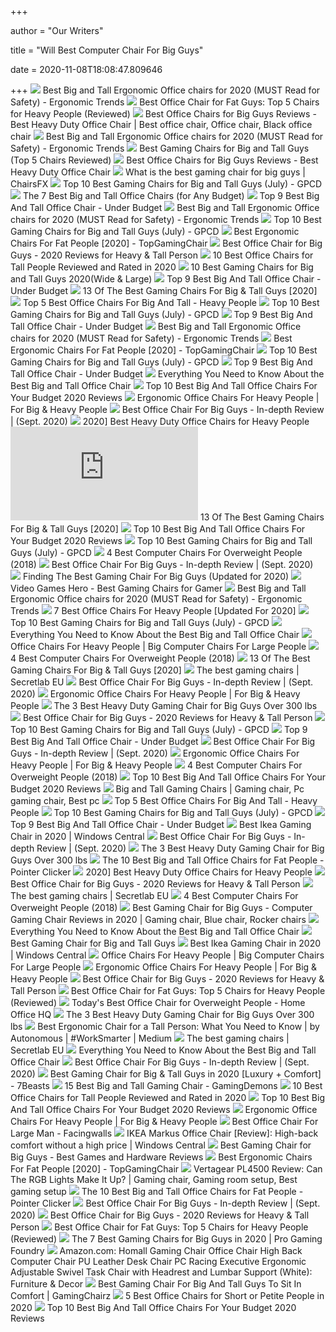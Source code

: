 +++
        
author = "Our Writers"
        
title = "Will Best Computer Chair For Big Guys"
        
date = 2020-11-08T18:08:47.809646
        
+++
[ ![](http://ergonomictrends.com/wp-content/uploads/2018/06/best-big-and-tall-office-chairs.jpg)](http://ergonomictrends.com/wp-content/uploads/2018/06/best-big-and-tall-office-chairs.jpg) Best Big and Tall Ergonomic Office chairs for 2020 (MUST Read for Safety) -  Ergonomic Trends
[ ![](https://www.deskunity.com/wp-content/uploads/2020/03/Big-and-Tall-Office-Chair-500lbs-Desk-Chair.jpg)](https://www.deskunity.com/wp-content/uploads/2020/03/Big-and-Tall-Office-Chair-500lbs-Desk-Chair.jpg) Best Office Chair for Fat Guys: Top 5 Chairs for Heavy People (Reviewed)
[ ![](https://i.pinimg.com/originals/c8/09/ae/c809ae0e724a3054d7f5c771a3d597fd.jpg)](https://i.pinimg.com/originals/c8/09/ae/c809ae0e724a3054d7f5c771a3d597fd.jpg) Best Office Chairs for Big Guys Reviews - Best Heavy Duty Office Chair | Best  office chair, Office chair, Black office chair
[ ![](http://ergonomictrends.com/wp-content/uploads/2020/05/anda-seat-kaiser-chair-review-amz.jpg)](http://ergonomictrends.com/wp-content/uploads/2020/05/anda-seat-kaiser-chair-review-amz.jpg) Best Big and Tall Ergonomic Office chairs for 2020 (MUST Read for Safety) -  Ergonomic Trends
[ ![](https://www.gentlery.com/wp-content/uploads/2017/06/4.jpg)](https://www.gentlery.com/wp-content/uploads/2017/06/4.jpg) Best Gaming Chairs for Big and Tall Guys (Top 5 Chairs Reviewed)
[ ![](https://www.heavyduty.life/wp-content/uploads/2019/02/Flash-Furniture-HERCULES-Series-Big-Tall-500-lb.-Rated-Black-Leather-Executive-Swivel-Chair-with-Extra-Wide-Seat.jpg)](https://www.heavyduty.life/wp-content/uploads/2019/02/Flash-Furniture-HERCULES-Series-Big-Tall-500-lb.-Rated-Black-Leather-Executive-Swivel-Chair-with-Extra-Wide-Seat.jpg) Best Office Chairs for Big Guys Reviews - Best Heavy Duty Office Chair
[ ![](https://chairsfx.com/wp-content/uploads/2020/03/best-400-lbs-gaming-chairs.jpg)](https://chairsfx.com/wp-content/uploads/2020/03/best-400-lbs-gaming-chairs.jpg) What is the best gaming chair for big guys | ChairsFX
[ ![](https://gamingpcdesks.com/wp-content/uploads/2020/07/Featured-Image-1.jpg)](https://gamingpcdesks.com/wp-content/uploads/2020/07/Featured-Image-1.jpg) Top 10 Best Gaming Chairs for Big and Tall Guys (July) - GPCD
[ ![](https://techguided.com/wp-content/uploads/2018/08/best-big-and-tall-office-chairs.jpg)](https://techguided.com/wp-content/uploads/2018/08/best-big-and-tall-office-chairs.jpg) The 7 Best Big and Tall Office Chairs (for Any Budget)
[ ![](https://officechairjudge.com/wp-content/uploads/2017/09/BestMassage-High-Back-Big-and-Tall-Office-Chair.jpg?x61104)](https://officechairjudge.com/wp-content/uploads/2017/09/BestMassage-High-Back-Big-and-Tall-Office-Chair.jpg?x61104) Top 9 Best Big And Tall Office Chair - Under Budget
[ ![](http://ergonomictrends.com/wp-content/uploads/2018/06/Reficcer-High-Back-Chair-review.jpg)](http://ergonomictrends.com/wp-content/uploads/2018/06/Reficcer-High-Back-Chair-review.jpg) Best Big and Tall Ergonomic Office chairs for 2020 (MUST Read for Safety) -  Ergonomic Trends
[ ![](https://gamingpcdesks.com/wp-content/uploads/2020/07/Blue-Whale-Big-and-Tall-Gaming-Chair-with-Massage-Lumbar-Support-1-974x1024.jpg)](https://gamingpcdesks.com/wp-content/uploads/2020/07/Blue-Whale-Big-and-Tall-Gaming-Chair-with-Massage-Lumbar-Support-1-974x1024.jpg) Top 10 Best Gaming Chairs for Big and Tall Guys (July) - GPCD
[ ![](https://images-na.ssl-images-amazon.com/images/I/417PiAiE5bL.jpg)](https://images-na.ssl-images-amazon.com/images/I/417PiAiE5bL.jpg) Best Ergonomic Chairs For Fat People [2020] - TopGamingChair
[ ![](https://bestratedofficechair.com/wp-content/uploads/2019/01/gaming-chair-for-big-guys-e1564715081266-219x300.jpg)](https://bestratedofficechair.com/wp-content/uploads/2019/01/gaming-chair-for-big-guys-e1564715081266-219x300.jpg) Best Office Chair for Big Guys - 2020 Reviews for Heavy & Tall Person
[ ![](https://www.theworkbuzz.com/wp-content/uploads/2020/02/best-office-chairs-for-tall-people.jpg)](https://www.theworkbuzz.com/wp-content/uploads/2020/02/best-office-chairs-for-tall-people.jpg) 10 Best Office Chairs for Tall People Reviewed and Rated in 2020
[ ![](https://www.pcguide.com/wp-content/uploads/2019/05/best-gaming-chair-for-big-guys.jpg)](https://www.pcguide.com/wp-content/uploads/2019/05/best-gaming-chair-for-big-guys.jpg) 10 Best Gaming Chairs for Big and Tall Guys 2020(Wide & Large)
[ ![](https://officechairjudge.com/wp-content/uploads/2017/09/KILLABEE-Big-and-Tall-400lb-Memory-Foam-Gaming-Chair.jpg?x61104)](https://officechairjudge.com/wp-content/uploads/2017/09/KILLABEE-Big-and-Tall-400lb-Memory-Foam-Gaming-Chair.jpg?x61104) Top 9 Best Big And Tall Office Chair - Under Budget
[ ![](https://www.toolsofmen.com/wp-content/uploads/2017/06/best-gaming-chairs-for-big-and-tall-guys.jpg)](https://www.toolsofmen.com/wp-content/uploads/2017/06/best-gaming-chairs-for-big-and-tall-guys.jpg) 13 Of The Best Gaming Chairs For Big & Tall Guys [2020]
[ ![](https://removeandreplace.com/wp-content/uploads/2015/08/Boss-B991-CP-Heavy-Duty-Double-Plush-Caressoftplus-Chair-350-Pound.jpg)](https://removeandreplace.com/wp-content/uploads/2015/08/Boss-B991-CP-Heavy-Duty-Double-Plush-Caressoftplus-Chair-350-Pound.jpg) Top 5 Best Office Chairs For Big And Tall - Heavy People
[ ![](https://gamingpcdesks.com/wp-content/uploads/2020/07/REFICCER-%E2%80%93-Big-Tall-High-Back-Executive-Office-Chair-1024x962.jpg)](https://gamingpcdesks.com/wp-content/uploads/2020/07/REFICCER-%E2%80%93-Big-Tall-High-Back-Executive-Office-Chair-1024x962.jpg) Top 10 Best Gaming Chairs for Big and Tall Guys (July) - GPCD
[ ![](https://officechairjudge.com/wp-content/uploads/2017/09/Sadie-Big-and-Tall-Office-Computer-Chair.jpg?x61104)](https://officechairjudge.com/wp-content/uploads/2017/09/Sadie-Big-and-Tall-Office-Computer-Chair.jpg?x61104) Top 9 Best Big And Tall Office Chair - Under Budget
[ ![](http://ergonomictrends.com/wp-content/uploads/2018/06/Flash-Furniture-HERCULES-Reception-Chair-review.jpg)](http://ergonomictrends.com/wp-content/uploads/2018/06/Flash-Furniture-HERCULES-Reception-Chair-review.jpg) Best Big and Tall Ergonomic Office chairs for 2020 (MUST Read for Safety) -  Ergonomic Trends
[ ![](https://topgamingchair.com/wp-content/uploads/2019/02/x_seating_office-desk-chairs_leap-plus-chair_reference.png)](https://topgamingchair.com/wp-content/uploads/2019/02/x_seating_office-desk-chairs_leap-plus-chair_reference.png) Best Ergonomic Chairs For Fat People [2020] - TopGamingChair
[ ![](https://gamingpcdesks.com/wp-content/uploads/2020/07/REFICCER-%E2%80%93-Big-and-Tall-Reclining-Leather-Office-Chair-with-Footrest-1024x979.jpg)](https://gamingpcdesks.com/wp-content/uploads/2020/07/REFICCER-%E2%80%93-Big-and-Tall-Reclining-Leather-Office-Chair-with-Footrest-1024x979.jpg) Top 10 Best Gaming Chairs for Big and Tall Guys (July) - GPCD
[ ![](https://officechairjudge.com/wp-content/uploads/2019/06/La-Z-Boy-Delano-Big-Tall-Executive-Bonded-Leather-Office-Chair.jpg?x61104)](https://officechairjudge.com/wp-content/uploads/2019/06/La-Z-Boy-Delano-Big-Tall-Executive-Bonded-Leather-Office-Chair.jpg?x61104) Top 9 Best Big And Tall Office Chair - Under Budget
[ ![](https://images-na.ssl-images-amazon.com/images/I/61MDo%2BsRhqL._AC_SX522_.jpg)](https://images-na.ssl-images-amazon.com/images/I/61MDo%2BsRhqL._AC_SX522_.jpg) Everything You Need to Know About the Best Big and Tall Office Chair
[ ![](https://images-na.ssl-images-amazon.com/images/I/917dURrmIyL._SL500_.jpg)](https://images-na.ssl-images-amazon.com/images/I/917dURrmIyL._SL500_.jpg) Top 10 Best Big And Tall Office Chairs For Your Budget 2020 Reviews
[ ![](https://ws-na.amazon-adsystem.com/widgets/q?_encoding=UTF8&ASIN=B07Q48H53D&Format=_SL250_&ID=AsinImage&MarketPlace=US&ServiceVersion=20070822&WS=1&tag=fobianhepe-20&language=en_US)](https://ws-na.amazon-adsystem.com/widgets/q?_encoding=UTF8&ASIN=B07Q48H53D&Format=_SL250_&ID=AsinImage&MarketPlace=US&ServiceVersion=20070822&WS=1&tag=fobianhepe-20&language=en_US) Ergonomic Office Chairs For Heavy People | For Big & Heavy People
[ ![](https://pickadvisor.org/wp-content/uploads/2019/12/Best-Office-Chairs-For-Big-Guys-5-1024x1024.jpeg)](https://pickadvisor.org/wp-content/uploads/2019/12/Best-Office-Chairs-For-Big-Guys-5-1024x1024.jpeg) Best Office Chair For Big Guys - In-depth Review | (Sept. 2020)
[ ![](https://bestheavydutystuff.com/wp-content/uploads/Vitesse-300-lb-capacity-gaming-office-chair-for-heavy-people.png)](https://bestheavydutystuff.com/wp-content/uploads/Vitesse-300-lb-capacity-gaming-office-chair-for-heavy-people.png) 2020] Best Heavy Duty Office Chairs for Heavy People
[ ![](https://www.toolsofmen.com/wp-content/plugins/aawp/public/image.php?url=aHR0cHM6Ly9tLm1lZGlhLWFtYXpvbi5jb20vaW1hZ2VzL0kvNDEzQ1JxdkxPZUwuanBn)](https://www.toolsofmen.com/wp-content/plugins/aawp/public/image.php?url=aHR0cHM6Ly9tLm1lZGlhLWFtYXpvbi5jb20vaW1hZ2VzL0kvNDEzQ1JxdkxPZUwuanBn) 13 Of The Best Gaming Chairs For Big & Tall Guys [2020]
[ ![](https://images-na.ssl-images-amazon.com/images/I/81GzqyVfXrL._SL500_.jpg)](https://images-na.ssl-images-amazon.com/images/I/81GzqyVfXrL._SL500_.jpg) Top 10 Best Big And Tall Office Chairs For Your Budget 2020 Reviews
[ ![](https://gamingpcdesks.com/wp-content/uploads/2020/07/RESPAWN-%E2%80%93-400-Lbs-Big-and-Tall-Racing-Style-Gaming-Chair-647x1024.jpg)](https://gamingpcdesks.com/wp-content/uploads/2020/07/RESPAWN-%E2%80%93-400-Lbs-Big-and-Tall-Racing-Style-Gaming-Chair-647x1024.jpg) Top 10 Best Gaming Chairs for Big and Tall Guys (July) - GPCD
[ ![](https://www.officemator.com/wp-content/uploads/2018/07/flash-furniture-hercules-review.jpg)](https://www.officemator.com/wp-content/uploads/2018/07/flash-furniture-hercules-review.jpg)  4 Best Computer Chairs For Overweight People (2018)
[ ![](https://pickadvisor.org/wp-content/uploads/2019/12/AmazonBasics-GF-80495H-2-600x600.jpg)](https://pickadvisor.org/wp-content/uploads/2019/12/AmazonBasics-GF-80495H-2-600x600.jpg) Best Office Chair For Big Guys - In-depth Review | (Sept. 2020)
[ ![](https://www.wepc.com/wp-content/uploads/2019/03/DSC03134-1200x800.jpg)](https://www.wepc.com/wp-content/uploads/2019/03/DSC03134-1200x800.jpg) Finding The Best Gaming Chair For Big Guys (Updated for 2020)
[ ![](http://www.videogameshero.com/wp-content/uploads/2018/10/Gaming-Chairs-for-Big-Guys.jpg)](http://www.videogameshero.com/wp-content/uploads/2018/10/Gaming-Chairs-for-Big-Guys.jpg) Video Games Hero - Best Gaming Chairs for Gamer
[ ![](http://ergonomictrends.com/wp-content/uploads/2018/06/YAMASORO-Ergonomic-High-Back-Chair-review.jpg)](http://ergonomictrends.com/wp-content/uploads/2018/06/YAMASORO-Ergonomic-High-Back-Chair-review.jpg) Best Big and Tall Ergonomic Office chairs for 2020 (MUST Read for Safety) -  Ergonomic Trends
[ ![](https://chairthrone.com/wp-content/uploads/2020/09/Office-Chair-for-Heavy-People.jpg)](https://chairthrone.com/wp-content/uploads/2020/09/Office-Chair-for-Heavy-People.jpg) 7 Best Office Chairs For Heavy People [Updated For 2020] 
[ ![](https://gamingpcdesks.com/wp-content/uploads/2020/07/FANTASYLAB-Big-Tall-400lb-Massage-Memory-Foam-Reclining-Gaming-Chair-1017x1024.jpg)](https://gamingpcdesks.com/wp-content/uploads/2020/07/FANTASYLAB-Big-Tall-400lb-Massage-Memory-Foam-Reclining-Gaming-Chair-1017x1024.jpg) Top 10 Best Gaming Chairs for Big and Tall Guys (July) - GPCD
[ ![](https://images-na.ssl-images-amazon.com/images/I/6116gQcN5xL._AC_SY450_.jpg)](https://images-na.ssl-images-amazon.com/images/I/6116gQcN5xL._AC_SY450_.jpg) Everything You Need to Know About the Best Big and Tall Office Chair
[ ![](https://images-na.ssl-images-amazon.com/images/I/81TL0rA8c4L._SL1500_.jpg)](https://images-na.ssl-images-amazon.com/images/I/81TL0rA8c4L._SL1500_.jpg) Office Chairs For Heavy People | Big Computer Chairs For Large People
[ ![](https://www.officemator.com/wp-content/uploads/2018/02/space-seating-chair-High-Quality-Herman-Miller-Aeron-Alternative-666x1024.jpg)](https://www.officemator.com/wp-content/uploads/2018/02/space-seating-chair-High-Quality-Herman-Miller-Aeron-Alternative-666x1024.jpg)  4 Best Computer Chairs For Overweight People (2018)
[ ![](https://www.toolsofmen.com/wp-content/uploads/2020/04/Aeron-Task-Chair.jpg)](https://www.toolsofmen.com/wp-content/uploads/2020/04/Aeron-Task-Chair.jpg) 13 Of The Best Gaming Chairs For Big & Tall Guys [2020]
[ ![](https://cdn.shopify.com/s/files/1/2360/6457/files/turntable_2020_TT_pu_dark_knight_2-min_250x.jpg?v=10997107300450188166)](https://cdn.shopify.com/s/files/1/2360/6457/files/turntable_2020_TT_pu_dark_knight_2-min_250x.jpg?v=10997107300450188166) The best gaming chairs | Secretlab EU
[ ![](https://pickadvisor.org/wp-content/uploads/2019/12/DXRacer-OHTS29N-1-600x450.jpg)](https://pickadvisor.org/wp-content/uploads/2019/12/DXRacer-OHTS29N-1-600x450.jpg) Best Office Chair For Big Guys - In-depth Review | (Sept. 2020)
[ ![](https://images-na.ssl-images-amazon.com/images/I/61R%2BQNdBTmL._AC_SL1010_.jpg)](https://images-na.ssl-images-amazon.com/images/I/61R%2BQNdBTmL._AC_SL1010_.jpg) Ergonomic Office Chairs For Heavy People | For Big & Heavy People
[ ![](https://images-na.ssl-images-amazon.com/images/I/41eMc79%2BpUL.jpg)](https://images-na.ssl-images-amazon.com/images/I/41eMc79%2BpUL.jpg) The 3 Best Heavy Duty Gaming Chair for Big Guys Over 300 lbs
[ ![](https://bestratedofficechair.com/wp-content/uploads/2019/01/450-lbs-limit-drafting-chair-300x300.jpg)](https://bestratedofficechair.com/wp-content/uploads/2019/01/450-lbs-limit-drafting-chair-300x300.jpg) Best Office Chair for Big Guys - 2020 Reviews for Heavy & Tall Person
[ ![](https://gamingpcdesks.com/wp-content/uploads/2020/07/VON-RACER-Big-and-Tall-400lb-Memory-Foam-Gaming-Chair-1024x1009.jpg)](https://gamingpcdesks.com/wp-content/uploads/2020/07/VON-RACER-Big-and-Tall-400lb-Memory-Foam-Gaming-Chair-1024x1009.jpg) Top 10 Best Gaming Chairs for Big and Tall Guys (July) - GPCD
[ ![](https://officechairjudge.com/wp-content/uploads/2017/09/AmazonBasics-Big-Tall-Executive-Office-Chair.jpg?x61104)](https://officechairjudge.com/wp-content/uploads/2017/09/AmazonBasics-Big-Tall-Executive-Office-Chair.jpg?x61104) Top 9 Best Big And Tall Office Chair - Under Budget
[ ![](https://pickadvisor.org/wp-content/uploads/2019/12/SMUGDESK-1432-1-600x600.jpg)](https://pickadvisor.org/wp-content/uploads/2019/12/SMUGDESK-1432-1-600x600.jpg) Best Office Chair For Big Guys - In-depth Review | (Sept. 2020)
[ ![](https://forbigandheavypeople.com/wp-content/uploads/2018/06/Big-Tall-Office-chair-400-LB-300x297.jpg)](https://forbigandheavypeople.com/wp-content/uploads/2018/06/Big-Tall-Office-chair-400-LB-300x297.jpg) Ergonomic Office Chairs For Heavy People | For Big & Heavy People
[ ![](https://www.officemator.com/wp-content/uploads/2018/07/dxracer-tank.jpg)](https://www.officemator.com/wp-content/uploads/2018/07/dxracer-tank.jpg)  4 Best Computer Chairs For Overweight People (2018)
[ ![](http://gameslearningsociety.org/wp-content/uploads/2019/07/tall-office-chairs.jpg)](http://gameslearningsociety.org/wp-content/uploads/2019/07/tall-office-chairs.jpg) Top 10 Best Big And Tall Office Chairs For Your Budget 2020 Reviews
[ ![](https://i.pinimg.com/originals/02/91/00/029100112df790cf0058a791196c3dc5.jpg)](https://i.pinimg.com/originals/02/91/00/029100112df790cf0058a791196c3dc5.jpg) Big and Tall Gaming Chairs | Gaming chair, Pc gaming chair, Best pc
[ ![](https://removeandreplace.com/wp-content/uploads/2015/08/Boss-Black-LeatherPlus-Executive-Chair.jpg)](https://removeandreplace.com/wp-content/uploads/2015/08/Boss-Black-LeatherPlus-Executive-Chair.jpg) Top 5 Best Office Chairs For Big And Tall - Heavy People
[ ![](https://gamingpcdesks.com/wp-content/uploads/2020/07/FANTASYLAB-Big-and-Tall-440lb-Gaming-Chair-1003x1024.jpg)](https://gamingpcdesks.com/wp-content/uploads/2020/07/FANTASYLAB-Big-and-Tall-440lb-Gaming-Chair-1003x1024.jpg) Top 10 Best Gaming Chairs for Big and Tall Guys (July) - GPCD
[ ![](https://officechairjudge.com/wp-content/uploads/2017/09/best_big_and_tall_office_chair_featured.jpg)](https://officechairjudge.com/wp-content/uploads/2017/09/best_big_and_tall_office_chair_featured.jpg) Top 9 Best Big And Tall Office Chair - Under Budget
[ ![](https://www.windowscentral.com/sites/wpcentral.com/files/styles/large/public/field/image/2019/11/markus-chair-pic.jpg?itok=Uh37z4Yo)](https://www.windowscentral.com/sites/wpcentral.com/files/styles/large/public/field/image/2019/11/markus-chair-pic.jpg?itok=Uh37z4Yo) Best Ikea Gaming Chair in 2020 | Windows Central
[ ![](https://pickadvisor.org/wp-content/uploads/2019/12/Serta-43506-3-600x600.jpg)](https://pickadvisor.org/wp-content/uploads/2019/12/Serta-43506-3-600x600.jpg) Best Office Chair For Big Guys - In-depth Review | (Sept. 2020)
[ ![](https://m.media-amazon.com/images/I/41Vkt4A-d4L.jpg)](https://m.media-amazon.com/images/I/41Vkt4A-d4L.jpg) The 3 Best Heavy Duty Gaming Chair for Big Guys Over 300 lbs
[ ![](https://m.media-amazon.com/images/I/51zte4jGFiL.jpg)](https://m.media-amazon.com/images/I/51zte4jGFiL.jpg) The 10 Best Big and Tall Office Chairs for Fat People - Pointer Clicker
[ ![](https://bestheavydutystuff.com/wp-content/uploads/best-400-lb-office-chairs-for-heavy-people-683x1024.jpg)](https://bestheavydutystuff.com/wp-content/uploads/best-400-lb-office-chairs-for-heavy-people-683x1024.jpg) 2020] Best Heavy Duty Office Chairs for Heavy People
[ ![](https://bestratedofficechair.com/wp-content/uploads/2019/01/500-lbs-wide-seat-chair.jpg)](https://bestratedofficechair.com/wp-content/uploads/2019/01/500-lbs-wide-seat-chair.jpg) Best Office Chair for Big Guys - 2020 Reviews for Heavy & Tall Person
[ ![](https://pbs.twimg.com/media/Dsc1_vpWoAAg10P.jpg)](https://pbs.twimg.com/media/Dsc1_vpWoAAg10P.jpg) The best gaming chairs | Secretlab EU
[ ![](https://www.officemator.com/wp-content/uploads/2018/07/dxracer-sentinel-tank-king.jpg)](https://www.officemator.com/wp-content/uploads/2018/07/dxracer-sentinel-tank-king.jpg)  4 Best Computer Chairs For Overweight People (2018)
[ ![](https://i.pinimg.com/originals/d5/25/c1/d525c1ad082cf7663c54fb1352178e2e.jpg)](https://i.pinimg.com/originals/d5/25/c1/d525c1ad082cf7663c54fb1352178e2e.jpg) Best Gaming Chair for Big Guys - Computer Gaming Chair Reviews in 2020 |  Gaming chair, Blue chair, Rocker chairs
[ ![](https://images-na.ssl-images-amazon.com/images/I/611m6DqSD0L._AC_SX522_.jpg)](https://images-na.ssl-images-amazon.com/images/I/611m6DqSD0L._AC_SX522_.jpg) Everything You Need to Know About the Best Big and Tall Office Chair
[ ![](https://gamingchair.org/wp-content/uploads/2019/11/Best-gaming-chair-for-big-and-tall-guys.jpg)](https://gamingchair.org/wp-content/uploads/2019/11/Best-gaming-chair-for-big-and-tall-guys.jpg) Best Gaming Chair for Big and Tall Guys
[ ![](https://www.windowscentral.com/sites/wpcentral.com/files/styles/w1600h900crop/public/field/image/2019/11/ikea-chair-hero.jpg?itok=LY99-ZPR)](https://www.windowscentral.com/sites/wpcentral.com/files/styles/w1600h900crop/public/field/image/2019/11/ikea-chair-hero.jpg?itok=LY99-ZPR) Best Ikea Gaming Chair in 2020 | Windows Central
[ ![](https://images-na.ssl-images-amazon.com/images/I/71D6kbJhVeL._SL1500_.jpg)](https://images-na.ssl-images-amazon.com/images/I/71D6kbJhVeL._SL1500_.jpg) Office Chairs For Heavy People | Big Computer Chairs For Large People
[ ![](https://forbigandheavypeople.com/wp-content/uploads/2018/06/Ergonomic-Office-Chairs-For-Heavy-People.jpg)](https://forbigandheavypeople.com/wp-content/uploads/2018/06/Ergonomic-Office-Chairs-For-Heavy-People.jpg) Ergonomic Office Chairs For Heavy People | For Big & Heavy People
[ ![](https://bestratedofficechair.com/wp-content/uploads/2019/06/Serta-Leighton-Big-And-Tall-Home-Office-Chair-Extra-Wide-Seat-250lbs-300x300.jpg)](https://bestratedofficechair.com/wp-content/uploads/2019/06/Serta-Leighton-Big-And-Tall-Home-Office-Chair-Extra-Wide-Seat-250lbs-300x300.jpg) Best Office Chair for Big Guys - 2020 Reviews for Heavy & Tall Person
[ ![](https://www.deskunity.com/wp-content/uploads/2020/03/BestOffice-Big-and-Tall-Office-Chair-Wide-Seat-Ergonomic-Desk-Chair.jpg)](https://www.deskunity.com/wp-content/uploads/2020/03/BestOffice-Big-and-Tall-Office-Chair-Wide-Seat-Ergonomic-Desk-Chair.jpg) Best Office Chair for Fat Guys: Top 5 Chairs for Heavy People (Reviewed)
[ ![](https://homeofficehq.net/wp-content/uploads/2018/11/office-chair-for-overweight-people-e1542853053925.jpg)](https://homeofficehq.net/wp-content/uploads/2018/11/office-chair-for-overweight-people-e1542853053925.jpg) Today's Best Office Chair for Overweight People - Home Office HQ
[ ![](https://images-na.ssl-images-amazon.com/images/I/51cAYC60ygL.jpg)](https://images-na.ssl-images-amazon.com/images/I/51cAYC60ygL.jpg) The 3 Best Heavy Duty Gaming Chair for Big Guys Over 300 lbs
[ ![](https://miro.medium.com/max/3840/1*qSQFnDkH7YeYs84nWj--aQ.jpeg)](https://miro.medium.com/max/3840/1*qSQFnDkH7YeYs84nWj--aQ.jpeg) Best Ergonomic Chair for a Tall Person: What You Need to Know | by  Autonomous | #WorkSmarter | Medium
[ ![](https://cdn.shopify.com/s/files/1/2360/6457/t/269/assets/home-about-min.jpg?v=15469314744188955009)](https://cdn.shopify.com/s/files/1/2360/6457/t/269/assets/home-about-min.jpg?v=15469314744188955009) The best gaming chairs | Secretlab EU
[ ![](https://cdn.f5homecenter.com/wp-content/uploads/2020/07/feature-24.jpg)](https://cdn.f5homecenter.com/wp-content/uploads/2020/07/feature-24.jpg) Everything You Need to Know About the Best Big and Tall Office Chair
[ ![](https://pickadvisor.org/wp-content/uploads/2019/12/LaZBoy-Delano-3-600x600.jpg)](https://pickadvisor.org/wp-content/uploads/2019/12/LaZBoy-Delano-3-600x600.jpg) Best Office Chair For Big Guys - In-depth Review | (Sept. 2020)
[ ![](https://7beasts.com/wp-content/uploads/2020/09/best-gaming-chair-for-big-guys-1300x500.jpg)](https://7beasts.com/wp-content/uploads/2020/09/best-gaming-chair-for-big-guys-1300x500.jpg) Best Gaming Chair for Big & Tall Guys in 2020 [Luxury + Comfort] - 7Beasts
[ ![](https://gamingdemons.com/wp-content/uploads/2019/03/15-Best-Gaming-Chairs-for-Big-Guys-Review-and-Buying-Guide.jpg)](https://gamingdemons.com/wp-content/uploads/2019/03/15-Best-Gaming-Chairs-for-Big-Guys-Review-and-Buying-Guide.jpg) 15 Best Big and Tall Gaming Chair - GamingDemons
[ ![](https://www.theworkbuzz.com/wp-content/uploads/2020/02/best-computer-chair-for-tall-person.jpg)](https://www.theworkbuzz.com/wp-content/uploads/2020/02/best-computer-chair-for-tall-person.jpg) 10 Best Office Chairs for Tall People Reviewed and Rated in 2020
[ ![](https://images-na.ssl-images-amazon.com/images/I/71%2BOrmOVz0L._SL500_.jpg)](https://images-na.ssl-images-amazon.com/images/I/71%2BOrmOVz0L._SL500_.jpg) Top 10 Best Big And Tall Office Chairs For Your Budget 2020 Reviews
[ ![](https://images-na.ssl-images-amazon.com/images/I/71bH-mWuy3L._SL1500_.jpg)](https://images-na.ssl-images-amazon.com/images/I/71bH-mWuy3L._SL1500_.jpg) Ergonomic Office Chairs For Heavy People | For Big & Heavy People
[ ![](https://i0.wp.com/arcticoceanforever.com/d/2018/06/big-tall-office-chairs-for-extra-large-comfort-offex-chair-and-glass-mat-zero-gravity-man-used-home-desk-eames-replica-sciatica-pain-best-fat-guys-tempurpedic-memory-foam-mattress.jpg)](https://i0.wp.com/arcticoceanforever.com/d/2018/06/big-tall-office-chairs-for-extra-large-comfort-offex-chair-and-glass-mat-zero-gravity-man-used-home-desk-eames-replica-sciatica-pain-best-fat-guys-tempurpedic-memory-foam-mattress.jpg) Best Office Chair For Large Man - Facingwalls
[ ![](https://www.windowscentral.com/sites/wpcentral.com/files/styles/large_wm_brb/public/field/image/2017/07/markus-chair.jpg?itok=--s39nWf)](https://www.windowscentral.com/sites/wpcentral.com/files/styles/large_wm_brb/public/field/image/2017/07/markus-chair.jpg?itok=--s39nWf) IKEA Markus Office Chair [Review]: High-back comfort without a high price |  Windows Central
[ ![](https://cdn.shortpixel.ai/client/q_lossy,ret_img,w_1024,h_576/https://bestwiiugames.com/wp-content/uploads/2020/05/best-gaming-chair-for-bigger-guys-1024x576.jpg)](https://cdn.shortpixel.ai/client/q_lossy,ret_img,w_1024,h_576/https://bestwiiugames.com/wp-content/uploads/2020/05/best-gaming-chair-for-bigger-guys-1024x576.jpg) Best Gaming Chair for Big Guys - Best Games and Hardware Reviews
[ ![](https://topgamingchair.com/wp-content/uploads/2019/02/01-e1550855150767.jpg)](https://topgamingchair.com/wp-content/uploads/2019/02/01-e1550855150767.jpg) Best Ergonomic Chairs For Fat People [2020] - TopGamingChair
[ ![](https://i.pinimg.com/originals/a7/07/9e/a7079e7bd418dfd343ce73bf2ca82dd2.jpg)](https://i.pinimg.com/originals/a7/07/9e/a7079e7bd418dfd343ce73bf2ca82dd2.jpg) Vertagear PL4500 Review: Can The RGB Lights Make It Up? | Gaming chair,  Gaming room setup, Best gaming setup
[ ![](https://m.media-amazon.com/images/I/313sxUKFq8L.jpg)](https://m.media-amazon.com/images/I/313sxUKFq8L.jpg) The 10 Best Big and Tall Office Chairs for Fat People - Pointer Clicker
[ ![](https://pickadvisor.org/wp-content/uploads/2019/12/Best-Office-Chairs-For-Big-Guys-2-1024x683.jpg)](https://pickadvisor.org/wp-content/uploads/2019/12/Best-Office-Chairs-For-Big-Guys-2-1024x683.jpg) Best Office Chair For Big Guys - In-depth Review | (Sept. 2020)
[ ![](https://bestratedofficechair.com/wp-content/uploads/2019/06/Best-Extra-Wide-Seat-Computer-Chairs-300x300.jpg)](https://bestratedofficechair.com/wp-content/uploads/2019/06/Best-Extra-Wide-Seat-Computer-Chairs-300x300.jpg) Best Office Chair for Big Guys - 2020 Reviews for Heavy & Tall Person
[ ![](https://www.deskunity.com/wp-content/uploads/2020/03/Serta-Big-and-Tall-Executive-Office-Chair-with-Wood-Accents.jpg)](https://www.deskunity.com/wp-content/uploads/2020/03/Serta-Big-and-Tall-Executive-Office-Chair-with-Wood-Accents.jpg) Best Office Chair for Fat Guys: Top 5 Chairs for Heavy People (Reviewed)
[ ![](https://pgfoundry.org/wp-content/uploads/2020/09/Gaming-Chair-For-Big-Guys.jpg)](https://pgfoundry.org/wp-content/uploads/2020/09/Gaming-Chair-For-Big-Guys.jpg) The 7 Best Gaming Chairs for Big Guys in 2020 | Pro Gaming Foundry
[ ![](https://images-na.ssl-images-amazon.com/images/I/61HEqHMkRhL._AC_SY355_.jpg)](https://images-na.ssl-images-amazon.com/images/I/61HEqHMkRhL._AC_SY355_.jpg) Amazon.com: Homall Gaming Chair Office Chair High Back Computer Chair PU  Leather Desk Chair PC Racing Executive Ergonomic Adjustable Swivel Task  Chair with Headrest and Lumbar Support (White): Furniture & Decor
[ ![](https://www.gamingchairz.com/wp-content/uploads/2018/11/gaming-chairs-243_363.jpg)](https://www.gamingchairz.com/wp-content/uploads/2018/11/gaming-chairs-243_363.jpg) Best Gaming Chair For Big And Tall Guys To Sit In Comfort | GamingChairz
[ ![](https://www.btod.com/blog/wp-content/uploads/2020/01/best-office-chairs-small-petite-blog-header.jpg)](https://www.btod.com/blog/wp-content/uploads/2020/01/best-office-chairs-small-petite-blog-header.jpg) 5 Best Office Chairs for Short or Petite People in 2020
[ ![](https://images-na.ssl-images-amazon.com/images/I/41WsKRGV1QL._SL400_.jpg)](https://images-na.ssl-images-amazon.com/images/I/41WsKRGV1QL._SL400_.jpg) Top 10 Best Big And Tall Office Chairs For Your Budget 2020 Reviews
